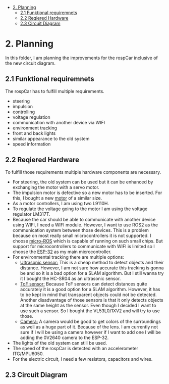 
- [2. Planning](#2-planning)
  - [2.1 Funktional requiremnets](#21-funktional-requiremnets)
  - [2.2 Reqiered Hardware](#22-reqiered-hardware)
  - [2.3 Circuit Diagram](#23-circuit-diagram)

# 2. Planning
In this folder, I am planning the improvements for the rospCar inclusive of the new circuit diagram.

## 2.1 Funktional requiremnets

The rospCar has to fulfill multiple requirements.
 - steering
 - impulsion
 - controlling
 - voltage regulation
 - communication with another device via WIFI
 - environment tracking
 - front and back lights
 - similar appearance to the old system
 - speed information
## 2.2 Reqiered Hardware
To fulfill those requirements multiple hardware components are necessary.
- For steering, the old system can be used but it can be enhanced by exchanging the motor with a servo motor.
- The impulsion motor is defective so a new motor has to be inserted. For this, I bought a new [motor](https://www.luedeke-elektronic.de/DC-Kleinmotor-2-5V-6V-DC-210mA-14-500U-Min-MOT2.html) of a similar size.
- As a motor controllers, I am using two L9110H.
- To regulate the voltage going to the motor I am using the voltage regulator LM317T.
- Because the car should be able to communicate with another device using WIFI, I need a WIFI module. However, I want to use ROS2 as the communication system between those devices. This is a problem because on most really small microcontrollers it is not supported. I choose [micro-ROS](https://micro.ros.org/) which is capable of running on such small chips. But support for microcontrollers to communicate with WIFI is limited so I choose the [ESP-32](https://www.espressif.com/en/products/socs/esp32) as my main microcontroller.
- For environmental tracking there are multiple options:
  - <ins>Ultrasonic sensor:</ins> This is a cheap method to detect objects and their distance. However, I am not sure how accurate this tracking is gonna be and so it is a bad option for a SLAM algorithm. But I still wanna try it I bought the HC-SR04 as an ultrasonic sensor.
  - <ins>ToF sensor:</ins> Because ToF sensors can detect distances quite accurately it is a good option for a SLAM algorithm. However, it has to be kept in mind that transparent objects could not be detected. Another disadvantage of those sensors is that it only detects objects at the same height as the sensor. Even though I decided I want to use such a sensor. So I bought the VL53L0/1XV2 and will try to use those.
  - <ins>Camera:</ins> A camera would be good to get colors of the surroundings as well as a huge part of it. Because of the lens. I am currently not sure if I will be using a camera however if I want to add one I will be adding the 0V2640 camera to the ESP-32.
- The lights of the old system can still be used.
- The speed of the rospCar is detected with an accelerometer ITG/MPU6050.
- For the electric circuit, I need a few resistors, capacitors and wires.
## 2.3 Circuit Diagram
